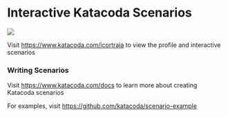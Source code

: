 # Interactive Katacoda Scenarios

[![](http://shields.katacoda.com/katacoda/icortraja/count.svg)](https://www.katacoda.com/icortraja "Get your profile on Katacoda.com")

Visit https://www.katacoda.com/icortraja to view the profile and interactive scenarios

### Writing Scenarios
Visit https://www.katacoda.com/docs to learn more about creating Katacoda scenarios

For examples, visit https://github.com/katacoda/scenario-example
